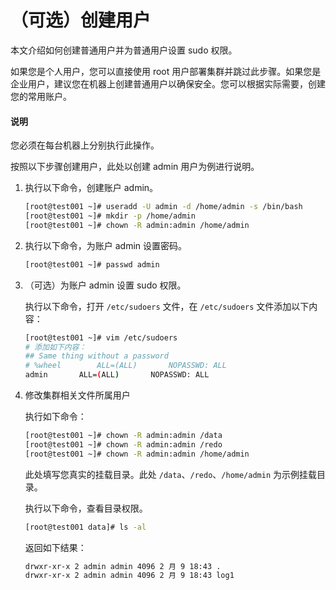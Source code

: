 # （可选）创建用户

本文介绍如何创建普通用户并为普通用户设置 sudo 权限。

如果您是个人用户，您可以直接使用 root 用户部署集群并跳过此步骤。如果您是企业用户，建议您在机器上创建普通用户以确保安全。您可以根据实际需要，创建您的常用账户。

<main id="notice" type='explain'>
  <h4>说明</h4>
  <p>您必须在每台机器上分别执行此操作。</p>
</main>

按照以下步骤创建用户，此处以创建 admin 用户为例进行说明。

1. 执行以下命令，创建账户 admin。

   ```bash
   [root@test001 ~]# useradd -U admin -d /home/admin -s /bin/bash
   [root@test001 ~]# mkdir -p /home/admin
   [root@test001 ~]# chown -R admin:admin /home/admin
   ```

2. 执行以下命令，为账户 admin 设置密码。

   ```bash
   [root@test001 ~]# passwd admin
   ```

3. （可选）为账户 admin 设置 sudo 权限。

   执行以下命令，打开 `/etc/sudoers` 文件，在 `/etc/sudoers` 文件添加以下内容：

   ```bash
   [root@test001 ~]# vim /etc/sudoers
   # 添加如下内容：
   ## Same thing without a password
   # %wheel        ALL=(ALL)       NOPASSWD: ALL
   admin       ALL=(ALL)       NOPASSWD: ALL
   ```

4. 修改集群相关文件所属用户

   执行如下命令：

   ```bash
   [root@test001 ~]# chown -R admin:admin /data
   [root@test001 ~]# chown -R admin:admin /redo
   [root@test001 ~]# chown -R admin:admin /home/admin
   ```

   此处填写您真实的挂载目录。此处 `/data`、`/redo`、`/home/admin` 为示例挂载目录。

   执行以下命令，查看目录权限。

   ```bash
   [root@test001 data]# ls -al
   ```

   返回如下结果：

   ```bash
   drwxr-xr-x 2 admin admin 4096 2 月 9 18:43 .
   drwxr-xr-x 2 admin admin 4096 2 月 9 18:43 log1
   ```
